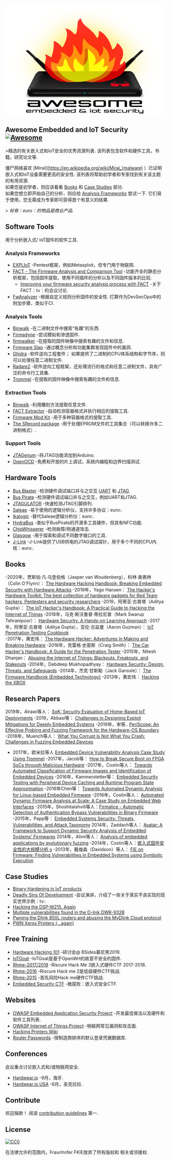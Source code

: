 <div class="github-widget" data-repo="fkie-cad/awesome-embedded-and-iot-security"></div>
<script async src="https://pagead2.googlesyndication.com/pagead/js/adsbygoogle.js"></script><ins class="adsbygoogle" style="display:block" data-ad-client="ca-pub-6890694312814945" data-ad-slot="5473692530" data-ad-format="auto"  data-full-width-responsive="true"></ins><script>(adsbygoogle = window.adsbygoogle || []).push({});</script>
<div align="center">
	<img width="500" height="350" src="https://raw.githubusercontent.com/fkie-cad/awesome-embedded-and-iot-security/master/iot_awesome_logo.svg?sanitize=true" alt="Awesome">
  <br />
</div>

## Awesome Embedded and IoT Security [![Awesome](https://awesome.re/badge.svg)](https://awesome.re)

 &gt;精选的有关嵌入式和IoT安全的优秀资源列表.  该列表包含软件和硬件工具，书籍，研究论文等.

僵尸网络喜欢 [Mirai](https://en.wikipedia.org/wiki/Mirai_(malware) ）已证明嵌入式和IoT设备需要更高的安全性.  该列表将帮助初学者和专家找到有关该主题的有用资源.  
如果您是初学者，则应该看看 [Books](#books) 和 [Case Studies](#case-studies) 部分.  
如果您想立即开始自己的分析，则应给 [Analysis Frameworks](#analysis-frameworks) 尝试一下.
它们易于使用，您无需成为专家即可获得首个有意义的结果.

&gt; *标有：euro：的物品是商业产品.*




## Software Tools
用于分析嵌入式/ IoT固件的软件工具.

### Analysis Frameworks

- [EXPLIoT](https://gitlab.com/expliot_framework/expliot) -Pentest框架，例如Metasploit，但专门用于物联网.
- [FACT - The Firmware Analysis and Comparison Tool](https://fkie-cad.github.io/FACT_core/) -功能齐全的静态分析框架，包括固件提取，使用不同插件的分析以及不同固件版本的比较.
  - [Improving your firmware security analysis process with FACT](https://passthesalt.ubicast.tv/videos/improving-your-firmware-security-analysis-process-with-fact/) -关于FACT：tv：的会议讨论.
- [FwAnalyzer](https://github.com/cruise-automation/fwanalyzer)  -根据自定义规则分析固件的安全性.  打算作为DevSecOps中的附加步骤，类似于CI.

### Analysis Tools

- [Binwalk](https://github.com/ReFirmLabs/binwalk) -在二进制文件中搜索“有趣”的东西.  
- [Firmadyne](https://github.com/firmadyne/firmadyne) -尝试模拟和渗透固件.
- [firmwalker](https://github.com/craigz28/firmwalker) -在提取的固件映像中搜索有趣的文件和信息.
- [Firmware Slap](https://github.com/ChrisTheCoolHut/Firmware_Slap) -通过概念分析和功能集群发现固件中的漏洞.
- [Ghidra](https://ghidra-sre.org/)  -软件逆向工程套件；  如果提供了二进制的CPU体系结构和字节序，则可以处理任意二进制文件.
- [Radare2](https://github.com/radare/radare2) -软件逆向工程框架，还处理流行的格式和任意二进制文件，具有广泛的命令行工具集.
- [Trommel](https://github.com/CERTCC/trommel) -在提取的固件映像中搜索有趣的文件和信息.

### Extraction Tools

- [Binwalk](https://github.com/ReFirmLabs/binwalk) -利用雕刻方法提取任意文件.
- [FACT Extractor](https://github.com/fkie-cad/fact_extractor) -自动检测容器格式并执行相应的提取工具.
- [Firmware Mod Kit](https://github.com/rampageX/firmware-mod-kit/wiki) -用于多种容器格式的提取工具.
- [The SRecord package](http://srecord.sourceforge.net/) -用于处理EPROM文件的工具集合（可以转换许多二进制格式）.

### Support Tools

- [JTAGenum](https://github.com/cyphunk/JTAGenum) -将JTAG功能添加到Arduino.
- [OpenOCD](http://openocd.org/) -免费和开放的片上调试，系统内编程和边界扫描测试.


## Hardware Tools

- [Bus Blaster](http://dangerousprototypes.com/docs/Bus_Blaster) -检测硬件调试端口并与之交互 [UART](https://en.wikipedia.org/wiki/Universal_asynchronous_receiver-transmitter) 和 [JTAG](https://en.wikipedia.org/wiki/JTAG).
- [Bus Pirate](http://dangerousprototypes.com/docs/Bus_Pirate) -检测硬件调试端口并与之交互，例如UART和JTAG.
- [JTAGULATOR](http://www.grandideastudio.com/jtagulator/) -快速检测JTAG引脚排列.
- [Saleae](https://www.saleae.com/) -易于使用的逻辑分析仪，支持许多协议：euro:.
- [Ikalogic](https://www.ikalogic.com/pages/logic-analyzer-sp-series-sp209) -替代Saleae逻辑分析仪：euro:.
- [HydraBus](https://hydrabus.com/hydrabus-1-0-specifications/) -类似于BusPirate的开源多工具硬件，但具有NFC功能.
- [ChipWhisperer](https://newae.com/tools/chipwhisperer/) -检测故障/侧通道攻击.
- [Glasgow](https://github.com/GlasgowEmbedded/Glasgow) -用于探索和调试不同数字接口的工具.
- [J-Link](https://www.segger.com/products/debug-probes/j-link/models/model-overview/) -J-Link提供了USB供电的JTAG调试探针，用于多个不同的CPU内核：euro:.


## Books

-2020年，贾斯珀·凡·乌登伯格（Jasper van Woudenberg），科林·奥弗林（Colin O&#39;Flynn）： [The Hardware Hacking Handbook: Breaking Embedded Security with Hardware Attacks](https://www.amazon.com/Hardware-Hacking-Handbook-Breaking-Embedded-ebook/dp/B077WZBFYL)
-2019年，Yago Hansen： [The Hacker's Hardware Toolkit: The best collection of hardware gadgets for Red Team hackers, Pentesters and security researchers](https://www.amazon.com/Hackers-Hardware-Toolkit-collection-researchers/dp/1099209463)
-2019，阿蒂亚·古普塔（Aditya Gupta）： [The IoT Hacker's Handbook: A Practical Guide to Hacking the Internet of Things](https://www.apress.com/us/book/9781484242995)
-2018年，马克·斯沃鲁普·蒂拉尼普（Mark Swarup Tehranipoor）： [Hardware Security: A Hands-on Learning Approach](https://www.elsevier.com/books/hardware-security/bhunia/978-0-12-812477-2)
-2017年，阿蒂亚·古普塔（Aditya Gupta），亚伦·古兹曼（Aaron Guzman）： [IoT Penetration Testing Cookbook](https://www.packtpub.com/networking-and-servers/iot-penetration-testing-cookbook)  
-2017年，黄宏伟： [The Hardware Hacker: Adventures in Making and Breaking Hardware](https://nostarch.com/hardwarehackerpaperback)
-2016年，克雷格·史密斯（Craig Smith）： [The Car Hacker's Handbook: A Guide for the Penetration Tester](https://nostarch.com/carhacking)
-2015年，Nitesh Dhanjan： [Abusing the Internet of Things: Blackouts, Freakouts, and Stakeouts](https://shop.oreilly.com/product/0636920033547.do)
-2014年，Debdeep Mukhopadhyay： [Hardware Security: Design, Threats, and Safeguards](https://www.taylorfrancis.com/books/9780429066900)
-2014年，杰克·甘斯勒（Jack Ganssle）： [The Firmware Handbook (Embedded Technology)](https://www.elsevier.com/books/the-firmware-handbook/ganssle/978-0-7506-7606-9)
-2013年，黄宏伟： [Hacking the XBOX](https://nostarch.com/xboxfree)



## Research Papers
<!--lint ignore match-punctuation-->
2019年，Alrawi等人： [SoK: Security Evaluation of Home-Based IoT Deployments](https://alrawi.github.io/static/papers/alrawi_sok_sp19.pdf)
-2019，Abbasi等： [Challenges in Designing Exploit Mitigations for Deeply Embedded Systems](https://ieeexplore.ieee.org/abstract/document/8806725)
-2019年，宋等.. [PeriScope: An Effective Probing and Fuzzing Framework for the Hardware-OS Boundary](https://www.ndss-symposium.org/wp-content/uploads/2019/02/ndss2019_04A-1_Song_paper.pdf)
-2018年，Muench等人： [What You Corrupt Is Not What You Crash: Challenges in Fuzzing Embedded Devices](http://www.eurecom.fr/en/publication/5417/download/sec-publi-5417.pdf)
-  2017年，欧米拉等人 [Embedded Device Vulnerability Analysis Case Study Using Trommel](https://resources.sei.cmu.edu/library/asset-view.cfm?assetid=509271)
-2017年，Jacob等： [How to Break Secure Boot on FPGA SoCs through Malicious Hardware](https://eprint.iacr.org/2017/625.pdf)
-2017年，Costin等人： [Towards Automated Classification of Firmware Images and Identification of Embedded Devices](http://s3.eurecom.fr/docs/ifip17_costin.pdf)
-2016年，Kammerstetter等： [Embedded Security Testing with Peripheral Device Caching and Runtime Program State Approximation](http://www.seclab.tuwien.ac.at/papers/kammerstetter_secuware2016_peripheralCache.pdf)
-2016年Chen等： [Towards Automated Dynamic Analysis for Linux-based Embedded Firmware](https://www.dcddcc.com/docs/2016_paper_firmadyne.pdf)
-2016年，Costin等人： [Automated Dynamic Firmware Analysis at Scale: A Case Study on Embedded Web Interfaces](http://s3.eurecom.fr/docs/asiaccs16_costin.pdf)
-2015年，Shoshitaishvili等人：[Firmalice - Automatic Detection of Authentication Bypass Vulnerabilities in Binary Firmware](https://seclab.cs.ucsb.edu/media/uploads/papers/firmalice.pdf)
-2015年，Papp等： [Embedded Systems Security: Threats, Vulnerabilities, and Attack Taxonomy](http://www.cse.psu.edu/~pdm12/cse597g-f15/readings/cse597g-embedded_systems.pdf)
2014年，Zaddach等人： [Avatar: A Framework to Support Dynamic Security Analysis of Embedded Systems' Firmwares](http://www.eurecom.fr/en/publication/4158/download/rs-publi-4158.pdf)
2014年，Alimi等人： [Analysis of embedded applications by evolutionary fuzzing](http://ieeexplore.ieee.org/document/6903734/)
-2014年，Costin等人：[嵌入式固件安全性的大规模分析
s](http://www.s3.eurecom.fr/docs/usenixsec14_costin.pdf)
-2013年，戴维森（Davidson）等人： [FIE on Firmware: Finding Vulnerabilities in Embedded Systems using Symbolic Execution](https://www.usenix.org/system/files/conference/usenixsecurity13/sec13-paper_davidson.pdf)

## Case Studies
<!--lint ignore no-repeat-punctuation-->
- [Binary Hardening in IoT products](https://cyber-itl.org/2019/08/26/iot-data-writeup.html)
- [Deadly Sins Of Development](https://youtu.be/nXyglaY9N9w) -会议演讲，介绍了一些关于真实不良实现的现实世界示例：tv:.
- [Hacking the DSP-W215, Again](http://www.devttys0.com/2014/05/hacking-the-dspw215-again/)
- [Multiple vulnerabilities found in the D-link DWR-932B](https://pierrekim.github.io/blog/2016-09-28-dlink-dwr-932b-lte-routers-vulnerabilities.html)
- [Pwning the Dlink 850L routers and abusing the MyDlink Cloud protocol](https://pierrekim.github.io/blog/2017-09-08-dlink-850l-mydlink-cloud-0days-vulnerabilities.html)
- [PWN Xerox Printers (...again)](https://www.fkie.fraunhofer.de/content/dam/fkie/de/documents/xerox_phaser_6700_white_paper.pdf)


## Free Training

- [Hardware Hacking 101](https://github.com/rdomanski/hardware_hacking/tree/master/my_talks/Hardware_Hacking_101) -研讨会@ BSides慕尼黑2019.
- [IoTGoat](https://github.com/scriptingxss/IoTGoat) -IoTGoat是基于OpenWrt的故意不安全的固件.
- [Rhme-2017/2018](https://github.com/Riscure/Rhme-2017) -Riscure Hack Me 3嵌入式硬件CTF 2017-2018.
- [Rhme-2016](https://github.com/Riscure/Rhme-2016) -Riscure Hack me 2是低级硬件CTF挑战.
- [Rhme-2015](https://github.com/Riscure/RHme-2015) -首先风险Hack me硬件CTF挑战.
- [Embedded Security CTF](https://microcorruption.com) -微腐败：嵌入式安全CTF.


## Websites

- [OWASP Embedded Application Security Project](https://www.owasp.org/index.php/OWASP_Embedded_Application_Security) -开发最佳做法以及硬件和软件工具列表.
- [OWASP Internet of Things Project](https://www.owasp.org/index.php/OWASP_Internet_of_Things_Project) -物联网常见漏洞和攻击面. 
- [Hacking Printers Wiki](http://hacking-printers.net/wiki/index.php/Main_Page)
- [Router Passwords](https://www.routerpasswords.com) -按制造商排序的默认登录凭据数据库.

## Conferences
会议重点讨论嵌入式和/或物联网安全.

- [Hardwear.io](https://hardwear.io/) -9月，海牙.
- [Hardwear.io USA](https://hardwear.io/) -6月，圣克拉拉. 

## Contribute

 欢迎捐款！  阅读 [contribution guidelines](https://github.com/fkie-cad/awesome-embedded-and-iot-security/blob/master/contributing.md) 第一.

## License

[![CC0](https://mirrors.creativecommons.org/presskit/buttons/88x31/svg/cc-zero.svg)](https://creativecommons.org/publicdomain/zero/1.0)

在法律允许的范围内，Fraunhofer FKIE放弃了所有版权和
相关或邻接权.
